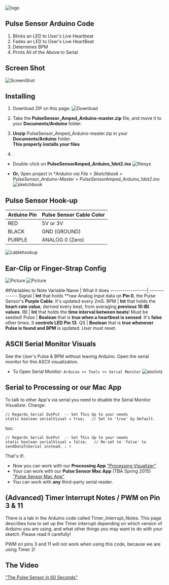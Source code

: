 ![logo](https://avatars0.githubusercontent.com/u/7002937?v=3&s=200)

## Pulse Sensor Arduino Code
1. Blinks an LED to User's Live Heartbeat   
2. Fades an LED to User's Live HeartBeat
3. Determines BPM
4. Prints All of the Above to Serial

## Screen Shot
![ScreenShot](https://github.com/WorldFamousElectronics/PulseSensor_Amped_Arduino/blob/master/pics/ScreenCapArduino.png) 


## Installing
1. Download ZIP on this page: 
![Download](https://github.com/WorldFamousElectronics/PulseSensor_Amped_Arduino/blob/master/pics/download.png)
2. Take the **PulseSensor_Amped_Arduino-master.zip** file, and move it to your **Documents/Arduino** folder.
3. **Unzip** PulseSensor_Amped_Arduino-master.zip in your **Documents/Arduino** folder.  
**This properly installs your files**

4.  
  * Double-click on **PulseSensorAmped_Arduino_1dot2.ino** ![filesys](https://github.com/WorldFamousElectronics/PulseSensor_Amped_Arduino/blob/master/pics/filesys.png)

  *  **Or,** 0pen project in **Arduino via *File > Sketchbook > PulseSensor_Arduino-Master > PulseSensorAmped_Arduino_1dot2.ino**
 ![sketchbook](https://github.com/WorldFamousElectronics/PulseSensor_Amped_Arduino/blob/master/pics/ArduinoSketch.png)


## Pulse Sensor Hook-up
Arduino Pin   | Pulse Sensor Cable Color
------------- | -------------
RED           | 5V or 3V   
BLACK         | GND (GROUND)
PURPLE        | ANALOG 0 (Zero)

![cablehookup](https://github.com/WorldFamousElectronics/PulseSensor_Amped_Arduino/blob/master/pics/cablehookup.png)


## Ear-Clip or Finger-Strap Config
![Picture](https://github.com/WorldFamousElectronics/PulseSensor_Amped_Processing_Visualizer/blob/master/EarClip.png)
![Picture](https://github.com/WorldFamousElectronics/PulseSensor_Amped_Processing_Visualizer/blob/master/FingerStrap.png)


##Variables to Note
Variable Name     | What it does
------------------| -------------
Signal            | **Int** that holds **raw Analog Input data on **Pin 0**, the Pulse Sensor's **Purple Cable**. It's updated every 2mS.
BPM               | **Int** that holds the **heart-rate value**, derived every beat, from averaging **previous 10 IBI values**. 
IBI               | **Int** that holds the **time interval between beats**! Must be seeded! 
Pulse             | **Boolean** that is **true when a heartbeat is sensed**. It's **false** other times.  It **controls LED Pin 13**.
QS                | **Boolean** that is **true whenever Pulse is found and BPM** is updated. User must reset. 



## ASCII Serial Monitor Visuals 
See the User's Pulse & BPM without leaving Arduino.  Open the serial monitor for this ASCII visualization.
* To Open Serial Monitor: `Arduino >> Tools >> Serial Monitor`
![asciiviz](https://github.com/WorldFamousElectronics/PulseSensor_Amped_Arduino/blob/master/pics/asciiviz.png)


## Serial to Processing or our Mac App
To talk to other App's via serial you need to disable the Serial Monitor Visualizer. 
Change:
```
// Regards Serial OutPut  -- Set This Up to your needs
static boolean serialVisual = true;   // Set to 'true' by Default. 

```
too:
```
// Regards Serial OutPut  -- Set This Up to your needs
static boolean serialVisual = false;   // Re-set to 'false' to sendDataToSerial instead. : ) 

```
That's it!.
* Now you can work with our **Processing App** <a href="https://github.com/WorldFamousElectronics/PulseSensor_Amped_Processing_Visualizer"> "Processing Visualizer"</a>
* Your can work with our **Pulse Sensor Mac App** (TBA Spring 2015) <a href="https://itunes.apple.com/us/app/pulse-sensor/id974284569?ls=1&mt=12"> "Pulse Sensor Mac App"</a>
* You can work with **any** third-party serial reader.



## (Advanced) Timer Interrupt Notes / PWM on Pin 3 & 11
There is a tab in the Arduino code called Timer_Interrupt_Notes. This page describes how to set up the Timer interrupt depending on which version of Arduino you are using, and what other things you may want to do with your sketch. Please read it carefully!

PWM on pins 3 and 11 will not work when using this code, because we are using Timer 2!


## The Video
<a href="https://vimeo.com/123008578"> "The Pulse Sensor in 60 Seconds"</a>
